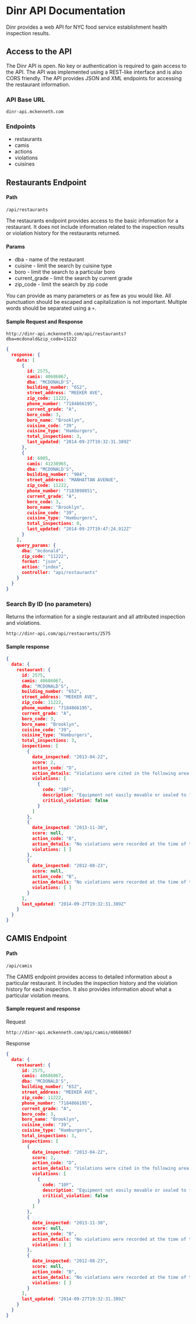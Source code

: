 # Dinr API Documentation

Dinr provides a web API for NYC food service establishment health inspection results.

## Access to the API

The Dinr API is open. No key or authentication is required to gain access to the API. The API was implemented using a REST-like interface and is also CORS friendly.
The API provides JSON and XML endpoints for accessing the restaurant information.
### API Base URL

```
dinr-api.mckenneth.com
```

### Endpoints
- restaurants
- camis
- actions
- violations
- cuisines

## Restaurants Endpoint
#### Path
```
/api/restaurants
```
The restaurants endpoint provides access to the basic information for a restaurant. It does not include information related to the inspection results or violation history for the restaurants returned.

#### Params
- dba - name of the restaurant
- cuisine - limit the search by cuisine type
- boro - limit the search to a particular boro
- current_grade - limit the search by current grade
- zip_code - limit the search by zip code

You can provide as many parameters or as few as you would like. All punctuation should be escaped and capitalization is not important. Multiple words should be separated using a `+`.

#### Sample Request and Response
```
http://dinr-api.mckenneth.com/api/restaurants?dba=mcdonald&zip_code=11222
```

```json
{
  response: {
    data: [
      {
        id: 2575,
        camis: 40686067,
        dba: "MCDONALD'S",
        building_number: "652",
        street_address: "MEEKER AVE",
        zip_code: 11222,
        phone_number: "7184866195",
        current_grade: "A",
        boro_code: 3,
        boro_name: "Brooklyn",
        cuisine_code: "39",
        cuisine_type: "Hamburgers",
        total_inspections: 3,
        last_updated: "2014-09-27T19:32:31.389Z"
      },
      {
        id: 6905,
        camis: 41238965,
        dba: "MCDONALD'S",
        building_number: "904",
        street_address: "MANHATTAN AVENUE",
        zip_code: 11222,
        phone_number: "7183890851",
        current_grade: "A",
        boro_code: 3,
        boro_name: "Brooklyn",
        cuisine_code: "39",
        cuisine_type: "Hamburgers",
        total_inspections: 0,
        last_updated: "2014-09-27T19:47:24.912Z"
      }
    ],
    query_params: {
      dba: "mcdonald",
      zip_code: "11222",
      format: "json",
      action: "index",
      controller: "api/restaurants"
    }
  }
}
```

### Search By ID (no parameters)
Returns the information for a single restaurant and all attributed inspection and violations.
```
http://dinr-api.com/api/restaurants/2575
```

#### Sample response
```json
{
  data: {
    restaurant: {
      id: 2575,
      camis: 40686067,
      dba: "MCDONALD'S",
      building_number: "652",
      street_address: "MEEKER AVE",
      zip_code: 11222,
      phone_number: "7184866195",
      current_grade: "A",
      boro_code: 3,
      boro_name: "Brooklyn",
      cuisine_code: "39",
      cuisine_type: "Hamburgers",
      total_inspections: 3,
      inspections: [
        {
          date_inspected: "2013-04-22",
          score: 2,
          action_code: "D",
          action_details: "Violations were cited in the following area(s).",
          violations: [
            {
              code: "10F",
              description: "Equipment not easily movable or sealed to floor, adjoining equipment, adjacent walls or ceiling. Aisle or workspace inadequate.",
              critical_violation: false
            }
          ]
        },
        {
          date_inspected: "2013-11-30",
          score: null,
          action_code: "B",
          action_details: "No violations were recorded at the time of this inspection.",
          violations: [ ]
        },
        {
          date_inspected: "2012-08-23",
          score: null,
          action_code: "B",
          action_details: "No violations were recorded at the time of this inspection.",
          violations: [ ]
        }
      ],
      last_updated: "2014-09-27T19:32:31.389Z"
    }
  }
}
```

## CAMIS Endpoint
#### Path
```
/api/camis
```
The CAMIS endpoint provides access to detailed information about a particular restaurant. It includes the inspection history and the violation history for each inspection. It also provides information about what a particular violation means.

#### Sample request and response
Request
```
http://dinr-api.mckenneth.com/api/camis/40686067
```
Response
```json
{
  data: {
    restaurant: {
      id: 2575,
      camis: 40686067,
      dba: "MCDONALD'S",
      building_number: "652",
      street_address: "MEEKER AVE",
      zip_code: 11222,
      phone_number: "7184866195",
      current_grade: "A",
      boro_code: 3,
      boro_name: "Brooklyn",
      cuisine_code: "39",
      cuisine_type: "Hamburgers",
      total_inspections: 3,
      inspections: [
        {
          date_inspected: "2013-04-22",
          score: 2,
          action_code: "D",
          action_details: "Violations were cited in the following area(s).",
          violations: [
            {
              code: "10F",
              description: "Equipment not easily movable or sealed to floor, adjoining equipment, adjacent walls or ceiling. Aisle or workspace inadequate.",
              critical_violation: false
            }
          ]
        },
        {
          date_inspected: "2013-11-30",
          score: null,
          action_code: "B",
          action_details: "No violations were recorded at the time of this inspection.",
          violations: [ ]
        },
        {
          date_inspected: "2012-08-23",
          score: null,
          action_code: "B",
          action_details: "No violations were recorded at the time of this inspection.",
          violations: [ ]
        }
      ],
      last_updated: "2014-09-27T19:32:31.389Z"
    }
  }
}
```
